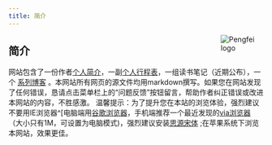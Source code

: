 ```yaml
---
title: 简介
---
```


[<img src="https://zpfsite.files.wordpress.com/2017/11/e6ada3efbc9a2017-02-21-021403efbc9b618x618.jpg?w=544" style="max-width:17%;min-width:40px;float:right;" alt="Pengfei logo" />](http://www.pfzhang.com)

## 简介
网站包含了一份作者[个人简介](https://k12.pfzhang.com/about/)，一副[个人行程表](../schedule.html)，一组读书笔记（近期公布），一个 [系列博客](https://k12.pfzhang.com/campus_management_manual/) 。本网站所有网页的源文件均用markdown撰写。如果您在网站发现了任何错误，恳请点击菜单栏上的“问题反馈”按钮留言，帮助作者纠正错误或改进本网站的内容，不胜感激。
温馨提示：为了提升您在本站的浏览体验，强烈建议不要用IE浏览器^[电脑端用<a href="https://www.baidu.com/s?ie=UTF-8&wd=谷歌浏览器" target="_blank">谷歌浏览器</a>，手机端推荐一个最近发现的<a href="https://www.baidu.com/s?ie=UTF-8&wd=via浏览器" target="_blank">via浏览器</a>（大小只有1M，可设置为电脑模式)，强烈建议安装[思源宋体](https://github.com/adobe-fonts/source-han-serif/tree/release) ;在苹果系统下浏览本网站，效果更佳。

<script type="text/javascript">
    $(document).ready(function() {
        $('a[href^="http"]').each(function() {
            $(this).attr('target', '_blank');
        });
    });
</script>